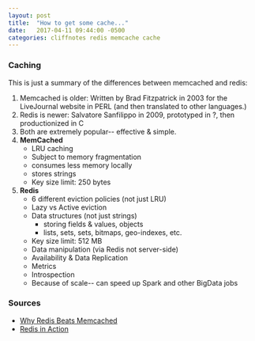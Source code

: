 ```yaml
---
layout: post
title:  "How to get some cache..."
date:   2017-04-11 09:44:00 -0500
categories: cliffnotes redis memcache cache
---
```


### Caching ###

This is just a summary of the differences between memcached and redis:

  1. Memcached is older:  Written by Brad Fitzpatrick in 2003 for the LiveJournal website in PERL
     (and then translated to other languages.)
  2. Redis is newer: Salvatore Sanfilippo in 2009, prototyped in ?, then productionized in C
  3. Both are extremely popular-- effective & simple.
  4. **MemCached**
       - LRU caching
       - Subject to memory fragmentation
       - consumes less memory locally
       - stores strings
       - Key size limit: 250 bytes
  5. **Redis**
       + 6 different eviction policies (not just LRU)
       + Lazy vs Active eviction
       + Data structures (not just strings)
           + storing fields & values, objects
           + lists, sets, sets, bitmaps, geo-indexes, etc.
       + Key size limit: 512 MB
       + Data manipulation (via Redis not server-side)
       + Availability & Data Replication
       + Metrics
       + Introspection
       + Because of scale-- can speed up Spark and other BigData jobs








### Sources ###
  - [Why Redis Beats Memcached]
  - [Redis in Action]

[Why Redis Beats Memcached]: http://www.infoworld.com/article/3063161/application-development/why-redis-beats-memcached-for-caching.html
[Redis in Action]: https://www.manning.com/books/redis-in-action
